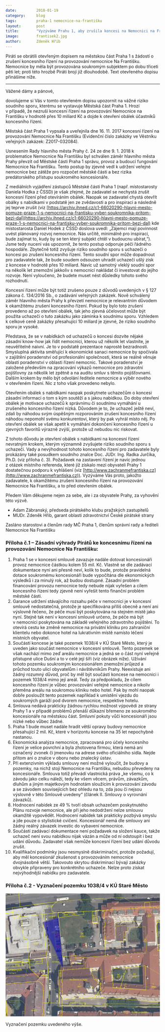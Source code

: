 ```yaml
---
date:         2018-01-19
category:     blog
tags:         praha-1 nemocnice-na-františku
layout:       post
title:        "Vyzýváme Prahu 1, aby zrušila koncesi na Nemocnici na Františku." 
image:        frantisek2.jpg
author:       Zdeněk Hřib
---
```


Piráti se obrátili otevřeným dopisem na městskou část Praha 1 s žádostí o zrušení koncesního řízení na provozování nemocnice Na Františku. Nemocnice by měla být provozována soukromým subjektem po dobu třiceti pěti let; proti této hrozbě Piráti brojí již dlouhodobě. Text otevřeného dopisu přinášíme níže.

---

Vážené dámy a pánové,

dovolujeme si Vás v tomto otevřeném dopisu upozornit na vážné riziko soudního sporu, kterému se vystavuje Městská část Praha 1. Hrozí v případě, že nezruší koncesní řízení na provozování Nemocnice na Františku v hodnotě přes 10 miliard Kč a dojde k otevření obálek účastníků koncesního řízení.

Městská část Praha 1 vypsala a uveřejnila dne 16. 11. 2017 koncesní řízení na provozování Nemocnice Na Františku (Evidenční číslo zakázky ve Věstníku veřejných zakázek: Z2017-032084).

Usnesením Rady hlavního města Prahy č. 24 ze dne 9. 1. 2018 k problematice Nemocnice Na Františku byl schválen záměr hlavního města Prahy převzít od Městské části Praha 1 správu, provoz a budoucí fungování Nemocnice Na Františku. Tento postup by zjevně vedl k udržení veřejné nemocnice bez zátěže pro rozpočet městské části a bez rizika predátorského přístupu soukromého koncesionáře.

Z mediálních vyjádření zástupců Městské části Praha 1 (např. místostarosty Daniela Hodka z ČSSD) je však zřejmé, že zadavatel se nechystá zrušit koncesní řízení před otevíráním obálek. Naopak se zadavatel chystá otevřít obálky s nabídkami v podstatě jen ze zvědavosti a pro inspiraci a následně jej teprve zrušit (viz [https://archiv.ihned.cz/c1-66020290-hlavni-mesto-pomuze-praze-1-s-nemocnici-na-frantisku-vyber-soukromnika-pritom-bezi-dal](https://archiv.ihned.cz/c1-66020290-hlavni-mesto-pomuze-praze-1-s-nemocnici-na-frantisku-vyber-soukromnika-pritom-bezi-dal) kde místostarosta Daniel Hodek z ČSSD doslova uvedl: „Zájemci mají povinnost uvést plánovaný rozvoj nemocnice. Nás určitě, minimálně pro inspiraci, bude zajímat to, kudy by se ten který subjekt chtěl v budoucnu ubírat,“). Jsme tedy nuceni vás upozornit, že tento postup odporuje péči řádného hospodáře. Zbytečně totiž zvyšuje riziko soudního sporu s uchazeči o koncesi po zrušení koncesního řízení. Tento soudní spor může dopadnout pro zadavatele tak, že bude soudem odsouzen uhradit uchazeči ušlý zisk z koncese v hodnotě přes 10 miliard. Navíc už samotný vleklý soudní spor na několik let znemožní jakkoliv s nemocnicí nakládat či investovat do jejího rozvoje. Není vyloučeno, že budete muset nést důsledky tohoto svého rozhodnutí.

Koncesní řízení může být totiž zrušeno pouze z důvodů uvedených v § 127 zákona č. 134/2016 Sb., o zadávání veřejných zakázek. Nově schválený záměr hlavního města Prahy k převzetí nemocnice je relevantním důvodem k okamžitému zrušení koncesního řízení. Pokud by bylo toto zrušení provedeno až po otevření obálek, tak jeho zjevná účelovost může být použita uchazeči o tuto zakázku jako záminka k soudnímu sporu. Vzhledem k celkové ceně zakázky přesahující 10 miliard je zjevné, že riziko soudního sporu je vysoké.

Představa, že se v nabídkách od uchazečů o koncesi dozvíte nějaké zásadní know-how jak řídit nemocnici, kterou už několik let vlastníte, je neuvěřitelně naivní. Je to v podstatě prezentace naprosté bezradnosti. Smysluplná aktivita směřující k ekonomické sanaci nemocnice by spočívala v zajištění poradenství od profesionální společnosti, která se reálně věnuje oblasti poradenství v oblasti řízení nemocnic. Takové poradenství je založené především na zpracování výkazů nemocnice pro zdravotní pojišťovny za několik let zpětně a na auditu smluv s těmito pojišťovnami. Dalším krokem by mělo být odvolání ředitele nemocnice a výběr nového v otevřeném řízení. Nic z toho však provedeno nebylo.

Otevřením obálek s nabídkami naopak poskytnete uchazečům o koncesi zásadní informaci o tom s kým soutěží a s jakou nabídkou. Do doby otevření obálek je motivace uchazečů k správnímu či soudnímu vymáhání u zrušeného koncesního řízení nízká. Důvodem je to, že uchazeč ještě neví, zdali by náhodou svým úspěšným rozporováním zrušení koncesního řízení náhodou nepomohl svému konkurentovi, který by pak vyhrál místo něj. Po otevření obálek se však apetit k vymáhání dokončení koncesního řízení u zjevných favoritů výrazně zvýší, protože už nebudou nic riskovat.

Z tohoto důvodu je otevření obálek s nabídkami na koncesní řízení nevratným krokem, kterým významně zvyšujete riziko soudního sporu s uchazeči. Vady a nevýhodnost tohoto koncesního řízení pro zadavatele byly prokázány také posudkem soudního znalce Doc. JUDr. Ing. Radka Jurčíka, Ph.D. (viz příloha č. 3). Požadavek na zastavení řízení je navíc jednou z otázek místního referenda, které již získalo mezi obyvateli Prahy 1 dostatečnou podporu k vyhlášení (viz [http://www.zachranmefrantiska.cz](http://www.zachranmefrantiska.cz)).
Vyzýváme Vás proto, jakožto zadavatele, k okamžitému zrušení koncesního řízení na provozování Nemocnice Na Františku, a to před otevřením obálek.

Předem Vám děkujeme nejen za sebe, ale i za obyvatele Prahy, za vyhovění této výzvě.


- Adam Zábranský, předseda pirátského klubu pražských zastupitelů
- MUDr. Zdeněk Hřib, garant oblasti zdravotnictví České pirátské strany



Zasláno starostovi a členům rady MČ Praha 1, členům správní rady a řediteli Nemocnice Na Františku

### Příloha č.1 – Zásadní výhrady Pirátů ke koncesnímu řízení na provozování Nemocnice Na Františku:

1. Praha 1 se v koncesní smlouvě zavazuje nadále dotovat koncesionáři provoz nemocnice částkou kolem 55 mil. Kč. Vlastně se dle zadávací dokumentace nyní ani přesně neví, kolik to bude,  protože pravidelná dotace soukromému koncesionáři bude vypočítána dle ekonomických výsledků i za minulý rok, až budou dostupné. Zásadní problém financování provozu nemocnice tedy nebude nijak vyřešen a cílem koncesního řízení tedy zjevně není vyřešit tento finanční problém městské části.
2. Garance udržení stávajícího rozsahu péče v nemocnici je v koncesní smlouvě nedostatečná, protože je specifikována příliš obecně a není ani výslovně řečeno, že péče musí být poskytována na stejném místě jako nyní. Stejně tak není v koncesní smlouvě určeno, že péče má být v nemocnici poskytována na základě veřejného zdravotního pojištění. To otevírá cestu ke změně nemocnice na privátní kliniku pro zahraniční klientelu nebo dokonce hotel na lukrativním místě namísto léčení místních obyvatel.
3. Součástí koncese je také pozemek 1038/4 v KÚ Staré Město, který je uveden jako součást nemocnice v koncesní smlouvě. Tento pozemek se však nachází mimo zeď areálu nemocnice a jedná se o část nyní veřejně přístupné ulice Dušní a to v celé její šíři (viz obrázek níže). Užívání tohoto pozemku soukromým koncesionářem znemožní průjezd a průchod touto ulicí obyvatelům i návštěvníkům Prahy. Neexistuje ani žádný rozumný důvod, proč by měl být součástí koncese na nemocnici i pozemek 1038/4 mimo její areál. Tedy za předpokladu, že cílem koncesního řízení je vůbec provozování veřejné nemocnice a nikoliv přeměna areálu na soukromou kliniku nebo hotel. Pak by mohl naopak dobře posloužit tento pozemek například k umístění vjezdu do soukromých garáží pod dvorem nemocnice, respektive hotelu.
4. Smlouva nedává prakticky žádnou rychlou možnost výpovědi ze strany Prahy 1 a v případě problémů přenáší důkazní břemeno ze soukromého koncesionáře na městskou část. Smluvní pokuty vůči koncesionáři jsou nízké nebo vůbec žádné.
5. Praha 1 bude muset nadále hradit větší opravy budovy nemocnice přesahující 2 mil. Kč, které v horizontu koncese na 35 let nepochybně nastanou.
6. Ekonomická analýza nemocnice, zpracovaná pro účely koncesního řízení je velice povrchní a byla zhotovena firmou, která nemá ani označený zvonek či jmenovku na adrese svého oficiálního sídla. Nejde přitom ani o znalce v oboru nebo znalecký ústav.
7. Při extenzivním výkladu smlouvy není možné vyloučit, že budovy a pozemky, na nichž stojí Nemocnice na Františku, nebudou převedeny na koncesionáře. Smlouva totiž převádí vlastnická práva „ke všemu, co k závodu jako celku náleží, tedy ke všem věcem, právům, závazkům, dluhům a jiným majetkovým hodnotám sloužícím k provozování závodu a se závodem souvisejících bez ohledu na to, zda jsou či nejsou výslovně v této Smlouvě uvedeny“ (článek II. Smlouvy o vyrovnání závazků).
8. Hodnocení nabídek ze 49 % tvoří obsah uchazečem poskytnutého Plánu rozvoje nemocnice, ale při jeho nedodržení nelze smlouvu okamžitě vypovědět. Hodnocení nabídek tak prakticky pozbývá smyslu a jde pouze o stylistické cvičení. Koncesionář nemá dle smlouvy ani žádný reálný závazek investic do vybavení nemocnice.
9. Součástí zadávací dokumentace není požadavek na složení kauce, takže uchazeč není svou nabídkou nijak vázán a může od ní odstoupit i bez udání důvodu. Zadavatel však nemůže koncesní řízení bez udání důvodu zrušit.
10. Kvalifikační podmínky jsou nesmyslně diskriminační, protože požadují, aby měl koncesionář zkušenost s provozováním nemocnice dvojnásobně větší. Takovouto skrytou diskriminací bývají zakázky obvykle připraveny pro konkrétního uchazeče. Nelze proto získat nejvýhodnější nabídku pro zadavatele.


### Příloha č.2 - Vyznačení pozemku 1038/4 v KÚ Staré Město 

![Vyznačení pozemku](/assets/img/posts/frantisek.jpg "Vyznačení pozemku")

Vyznačení pozemku uvedeného výše.

